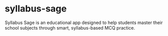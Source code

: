 # syllabus-sage
Syllabus Sage is an educational app designed to help students master their school subjects through smart, syllabus-based MCQ practice.
